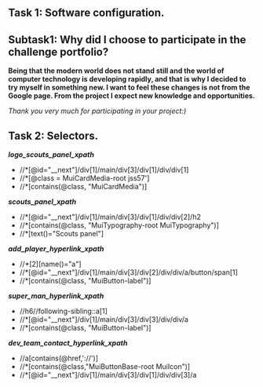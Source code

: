 ## Task 1: Software configuration.
## Subtask1: Why did I choose to participate in the challenge portfolio?
**Being that the modern world does not stand still and the world of computer technology is developing rapidly, 
and that is why I decided to try myself in something new. 
I want to feel these changes is not from the Google page.
From the project I expect new knowledge and opportunities.**

_Thank you very much for participating in your project:)_

## Task 2: Selectors.

_**logo_scouts_panel_xpath**_
* //*[@id="__next"]/div[1]/main/div[3]/div[1]/div/div[1]
* //*[@class = MuiCardMedia-root jss57'] 
* //*[contains(@class, "MuiCardMedia")]

_**scouts_panel_xpath**_
* //*[@id="__next"]/div[1]/main/div[3]/div[1]/div/div[2]/h2
* //*[contains(@class, "MuiTypography-root MuiTypography")]
* //*[text()="Scouts panel"]

_**add_player_hyperlink_xpath**_
* //*[2][name()="a"] 
* //*[@id="__next"]/div[1]/main/div[3]/div[2]/div/div/a/button/span[1] 
* //*[contains(@class, "MuiButton-label")]

_**super_man_hyperlink_xpath**_
* //h6//following-sibling::a[1]
* //*[@id="__next"]/div[1]/main/div[3]/div[3]/div/div/a
* //*[contains(@class, "MuiButton-label")]

_**dev_team_contact_hyperlink_xpath**_
* //a[contains(@href,'://')] 
* //*[contains(@class,"MuiButtonBase-root MuiIcon")] 
* //*[@id="__next"]/div[1]/main/div[3]/div[1]/div/div[3]/a


